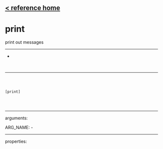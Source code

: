 [< reference home](index.html)
---

# print


print out messages

---

-
<br>


---


```



[print]


            
```

---
arguments:

ARG_NAME: -<br>

---
properties:


